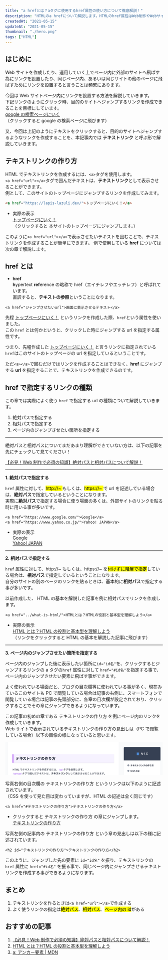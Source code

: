 ```yaml
---
title: "a hrefとは？aタグに使用するhref属性の使い方について徹底解説！"
description: "HTMLのa hrefについて解説します。HTMLのhref属性はWeb制作やWebサイトを運用する上では必須の知識です。hrefによるリンクの作り方について解説します。この記事を読む事で、Web制作で役立ちます。"
createdAt: "2021-05-15"
updateAt: "2021-05-15"
thumbnail: "./hero.png"
tags: ["HTML"]
---
```


## はじめに

Web サイトを作成したり、運用していく上でページ内に外部のサイトへ飛ばす為にリンクを設置したり、同じページ内、あるいは同じサイトの他のページに飛ばすためにリンクを設置すると言うことは頻繁にあります。

今回は Web サイトページ内にリンクを設置する方法を解説していきます。  
下記リンクのようにクリック時、目的のサイトへジャンプするリンクを作成できることを目標にしています。  
[google の検索ページにいく](https://google.com)（クリックすると google の検索ページに飛びます）

又、今回は上記のようにテキストをクリックすると、目的のサイトへジャンプするようなリンクを作成することを、本記事内では **テキストリンク** と呼ぶ形で解説していきます。

## テキストリンクの作り方

HTML でテキストリンクを作成するには、`<a>`タグを使用します。  
`<a href="url"></a>`タグで囲んだテキストは、**テキストリンク**として表示させることができます。  
例として、このサイトのトップページにジャンプするリンクを作成してみます。

```html
<a href="https://lapis-lazuli.dev/">トップページにいく！</a>
```

- 実際の表示  
  [トップページにいく！](/)  
  （クリックすると 本サイトのトップページにジャンプします。）

このように`<a href="url"></a>`で表示させたいテキストを囲むことで、テキストリンクを作成することが簡単にできます。
例で使用している **href** については次の章で解説します。

## href とは

- **href**  
  **h**ypertext **ref**erence の略称で href（エイチレフやエッチレフ）と呼ばれています。  
  直訳すると、**テキストの参照**ということになります。

```html:title=テキストリンクを作成するときの構文
<a href="ジャンプさせたいurl">画面に表示させるテキスト</a>
```

先程 [トップページにいく！](/) というリンクを作成した際、`href`という属性を使いました。  
この `href` とは何かというと、クリックした時にジャンプする url を指定する属性です。

つまり、先程作成した [トップページにいく！](/) と言うリンクに指定されている`href`はこのサイトのトップページの url を指定しているということです。

ただ`<a></a>`で囲むだけではリンクを作成することはできなく、**href** にジャンプする **url** を指定することで、テキストリンクを作成できるのです。

## href で指定するリンクの種類

この章では実際によく使う `href` で指定する url の種類について解説していきます。

1. 絶対パスで指定する
1. 相対パスで指定する
1. ページ内のジャンプさせたい箇所を指定する

<hr>

絶対パスと相対パスについてまだあまり理解ができていない方は、以下の記事を先にチェックして見てください！

[【必見！Web 制作で必須の知識】絶対パスと相対パスについて解説！](../what-is-relativepath-absolutepath/)

<hr>

**1. 絶対パスで指定する**

`href` 属性に対して、<mark>http://~ </mark>もしくは、<mark>https://~ </mark>で url を記述している場合は、**絶対パス**で指定しているということになります。  
実際に**絶対パス**で指定する場合に使う場面の多くは、外部サイトのリンクを貼る時に用いる事が多いです。

```html:title=絶対パスで指定した例
<a href="https://www.google.com/">Google</a>
<a href="https://www.yahoo.co.jp/">Yahoo! JAPAN</a>
```

- 実際の表示  
  [Google](https://www.google.com/)  
  [Yahoo! JAPAN](https://www.yahoo.co.jp/)

<hr>

**2. 相対パスで指定する**

`href` 属性に対して、http://~ もしくは、https://~ を<mark>付けずに階層で指定</mark>している場合は、**相対パス**で指定しているということになります。  
自分のサイトの別のページのリンクを貼るときは、基本的に**相対パス**で指定する事が多いです。

以前作成した、 HTML の基本を解説した記事を例に相対パスでリンクを作成します。

```html:title=相対パスで指定した例
<a href="../what-is-html/">HTMLとは？HTMLの役割と基本型を理解しよう</a>
```

- 実際の表示  
   [HTML とは？HTML の役割と基本型を理解しよう](../what-is-html/)  
  （リンクをクリックすると HTML の基本を解説した記事に飛びます）

<hr>

**3. ページ内のジャンプさせたい箇所を指定する**

ページ内のジャンプした後に表示したい箇所に`id="id名"`を、クリックするとジャンプするリンクの a タグの`href` 属性に対して `href="#id名"`を指定する事で、ページ内のジャンプさせたい要素に飛ばす事ができます。

よく使われている場面だと、ブログの目次欄等に使われている事が多く、現在みているこのサイトも PC で閲覧している場合は記事の右側に、スマートフォンで閲覧している場合は記事の先頭部分に、各章の目次欄が設定されており、クリックすることでその章にジャンプできるようになっています。

この記事の初めの章である テキストリンクの作り方 を例にページ内のリンクを作成していきます。  
Web サイトで表示されているテキストリンクの作り方の見出しは（PC で閲覧している場合）以下の画像の様になっていると思います。

![テキストリンクの章の見出し](./title-link.png)

写真右側の目次欄の テキストリンクの作り方 というリンクは以下のように記述されています。  
（CSS を使って見た目は変わっていますが、HTML の記述は全く同じです）

```html:title=目次欄のコードの記述
<a href="#テキストリンクの作り方">テキストリンクの作り方</a>
```

- クリックすると テキストリンクの作り方 の章にジャンプします。  
  [テキストリンクの作り方](#テキストリンクの作り方)

写真左側の記事内の テキストリンクの作り方 という章の見出しは以下の様に記述されています。

```html:title=記事内のコードの記述
<h2 id="テキストリンクの作り方">テキストリンクの作り方</h2>
```

このように、ジャンプした先の要素に `id="id名"` を振り、テキストリンクの `href` 属性に `href="#id名"` を振る事で、同じページ内にジャンプさせるテキストリンクを作成する事ができるようになります。

## まとめ

1. テキストリンクを作るときは`<a href="url"></a>`で作成する
1. よく使うリンクの指定は<mark>絶対パス</mark>、<mark>相対パス</mark>、<mark>ページ内の id</mark>がある

## おすすめの記事

1. [【必見！Web 制作で必須の知識】絶対パスと相対パスについて解説！](../what-is-relativepath-absolutepath/)
1. [HTML とは？HTML の役割と基本型を理解しよう](../what-is-html/)
1. [a: アンカー要素 | MDN](https://developer.mozilla.org/ja/docs/Web/HTML/Element/a)
